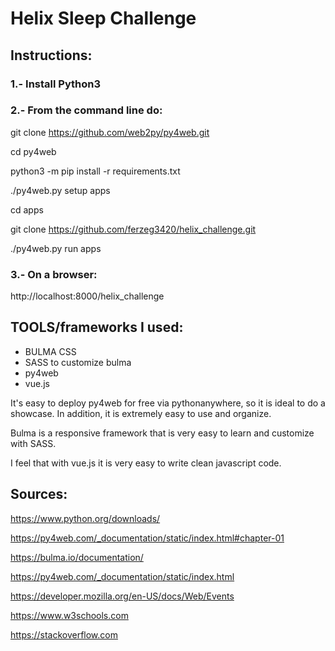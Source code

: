 # Helix Sleep Challenge

## Instructions:

### 1.- Install Python3

### 2.- From the command line do: 

git clone https://github.com/web2py/py4web.git

cd py4web

python3 -m pip install -r requirements.txt

./py4web.py setup apps

cd apps

git clone https://github.com/ferzeg3420/helix_challenge.git

./py4web.py run apps

### 3.- On a browser:

http://localhost:8000/helix_challenge


## TOOLS/frameworks I used:
* BULMA CSS
* SASS to customize bulma
* py4web
* vue.js

It's easy to deploy py4web for free via pythonanywhere, so it is ideal to do a showcase. In addition, it is extremely easy to use and organize. 

Bulma is a responsive framework that is very easy to learn and customize with SASS. 

I feel that with vue.js it is very easy to write clean javascript code.


## Sources:
https://www.python.org/downloads/

https://py4web.com/_documentation/static/index.html#chapter-01

https://bulma.io/documentation/

https://py4web.com/_documentation/static/index.html

https://developer.mozilla.org/en-US/docs/Web/Events

https://www.w3schools.com

https://stackoverflow.com
